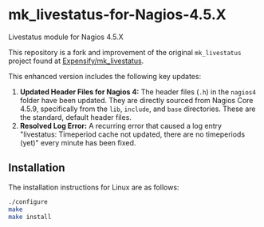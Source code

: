 # mk_livestatus-for-Nagios-4.5.X
Livestatus module for Nagios 4.5.X


This repository is a fork and improvement of the original `mk_livestatus` project found at [Expensify/mk_livestatus](https://github.com/Expensify/mk_livestatus/tree/main).

This enhanced version includes the following key updates:

1.  **Updated Header Files for Nagios 4:** The header files (`.h`) in the `nagios4` folder have been updated. They are directly sourced from Nagios Core 4.5.9, specifically from the `lib`, `include`, and `base` directories. These are the standard, default header files.
2.  **Resolved Log Error:** A recurring error that caused a log entry "livestatus: Timeperiod cache not updated, there are no timeperiods (yet)" every minute has been fixed.

## Installation

The installation instructions for Linux are as follows:

```bash
./configure
make
make install
